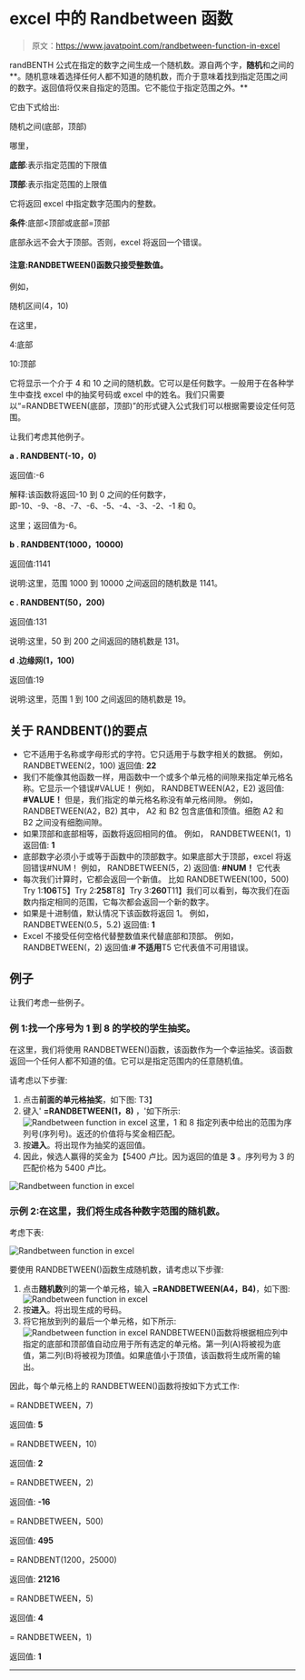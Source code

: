 # excel 中的 Randbetween 函数

> 原文：<https://www.javatpoint.com/randbetween-function-in-excel>

randBENTH 公式在指定的数字之间生成一个随机数。源自两个字，**随机**和之间的**。随机意味着选择任何人都不知道的随机数，而介于意味着找到指定范围之间的数字。返回值将仅来自指定的范围。它不能位于指定范围之外。**

它由下式给出:

随机之间(底部，顶部)

哪里，

**底部**:表示指定范围的下限值

**顶部**:表示指定范围的上限值

它将返回 excel 中指定数字范围内的整数。

**条件**:底部<顶部或底部=顶部

底部永远不会大于顶部。否则，excel 将返回一个错误。

#### 注意:RANDBETWEEN()函数只接受整数值。

例如，

随机区间(4，10)

在这里，

4:底部

10:顶部

它将显示一个介于 4 和 10 之间的随机数。它可以是任何数字。一般用于在各种学生中查找 excel 中的抽奖号码或 excel 中的姓名。我们只需要以“=RANDBETWEEN(底部，顶部)”的形式键入公式我们可以根据需要设定任何范围。

让我们考虑其他例子。

**a . RANDBENT(-10，0)**

返回值:-6

解释:该函数将返回-10 到 0 之间的任何数字，即-10、-9、-8、-7、-6、-5、-4、-3、-2、-1 和 0。

这里；返回值为-6。

**b . RANDBENT(1000，10000)**

返回值:1141

说明:这里，范围 1000 到 10000 之间返回的随机数是 1141。

**c . RANDBENT(50，200)**

返回值:131

说明:这里，50 到 200 之间返回的随机数是 131。

**d .边缘网(1，100)**

返回值:19

说明:这里，范围 1 到 100 之间返回的随机数是 19。

## 关于 RANDBENT()的要点

*   它不适用于名称或字母形式的字符。它只适用于与数字相关的数据。
    例如，
    RANDBETWEEN(2，100)
    返回值: **22**
*   我们不能像其他函数一样，用函数中一个或多个单元格的间隙来指定单元格名称。它显示一个错误#VALUE！
    例如，
    RANDBETWEEN(A2，E2)
    返回值: **#VALUE！**
    但是，我们指定的单元格名称没有单元格间隙。
    例如，
    RANDBETWEEN(A2，B2)
    其中，
    A2 和 B2 包含底值和顶值。细胞 A2 和 B2 之间没有细胞间隙。
*   如果顶部和底部相等，函数将返回相同的值。
    例如，
    RANDBETWEEN(1，1)
    返回值: **1**
*   底部数字必须小于或等于函数中的顶部数字。如果底部大于顶部，excel 将返回错误#NUM！
    例如，
    RANDBETWEEN(5，2)
    返回值: **#NUM！**
    它代表
*   每次我们计算时，它都会返回一个新值。
    比如
    RANDBETWEEN(100，500)
    Try 1:**106**T5】Try 2:**258**T8】Try 3:**260**T11】我们可以看到，每次我们在函数内指定相同的范围，它每次都会返回一个新的数字。
*   如果是十进制值，默认情况下该函数将返回 1。
    例如，
    RANDBETWEEN(0.5，5.2)
    返回值: **1**
*   Excel 不接受任何空格代替整数值来代替底部和顶部。
    例如，
    RANDBETWEEN(，2)
    返回值:**# 不适用**T5 它代表值不可用错误。

## 例子

让我们考虑一些例子。

### 例 1:找一个序号为 1 到 8 的学校的学生抽奖。

在这里，我们将使用 RANDBETWEEN()函数，该函数作为一个幸运抽奖。该函数返回一个任何人都不知道的值。它可以是指定范围内的任意随机值。

请考虑以下步骤:

1.  点击**前面的单元格抽奖**，如下图:
    T3】
2.  键入' **=RANDBETWEEN(1，8)** ，'如下所示:
    ![Randbetween function in excel](img/dc2b6b5b262b92486436b2a0d3539701.png)
    这里，1 和 8 指定列表中给出的范围为序列号(序列号)。返还的价值将与奖金相匹配。
3.  按**进入**。将出现作为抽奖的返回值。
4.  因此，候选人赢得的奖金为【5400 卢比。因为返回的值是 **3** 。序列号为 3 的匹配价格为 5400 卢比。

![Randbetween function in excel](img/c8c1b08167b5551b19bc1e9548702e35.png)

### 示例 2:在这里，我们将生成各种数字范围的随机数。

考虑下表:

![Randbetween function in excel](img/938c5d595cf4a9ab378534ed3536e42a.png)

要使用 RANDBETWEEN()函数生成随机数，请考虑以下步骤:

1.  点击**随机数**列的第一个单元格，输入 **=RANDBETWEEN(A4，B4)**，如下图:
    ![Randbetween function in excel](img/928722f6b5dc0a85714ce444115396c2.png)
2.  按**进入**。将出现生成的号码。
3.  将它拖放到列的最后一个单元格，如下所示:
    ![Randbetween function in excel](img/561486e395e02fff6deb61dd8bed651d.png)
    RANDBETWEEN()函数将根据相应列中指定的底部和顶部值自动应用于所有选定的单元格。第一列(A)将被视为底值，第二列(B)将被视为顶值。如果底值小于顶值，该函数将生成所需的输出。

因此，每个单元格上的 RANDBETWEEN()函数将按如下方式工作:

= RANDBETWEEN，7)

返回值: **5**

= RANDBETWEEN，10)

返回值: **2**

= RANDBETWEEN，2)

返回值: **-16**

= RANDBETWEEN，500)

返回值: **495**

= RANDBENT(1200，25000)

返回值: **21216**

= RANDBETWEEN，5)

返回值: **4**

= RANDBETWEEN，1)

返回值: **1**

* * *